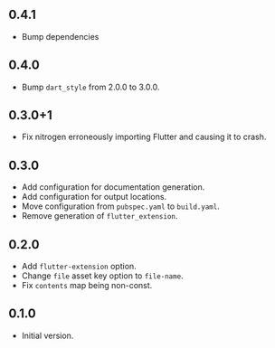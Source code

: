 ## 0.4.1
* Bump dependencies


## 0.4.0
* Bump `dart_style` from 2.0.0 to 3.0.0.


## 0.3.0+1
* Fix nitrogen erroneously importing Flutter and causing it to crash.

## 0.3.0
* Add configuration for documentation generation.
* Add configuration for output locations.
* Move configuration from `pubspec.yaml` to `build.yaml`.
* Remove generation of `flutter_extension`.

## 0.2.0
* Add `flutter-extension` option.
* Change `file` asset key option to `file-name`.
* Fix `contents` map being non-const.

## 0.1.0

- Initial version.
